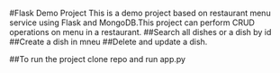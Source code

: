 #Flask Demo Project
This is a demo project based on restaurant menu service using Flask and MongoDB.This project can perform CRUD operations on menu in a restaurant.
##Search all dishes or a dish by id
##Create a dish in mneu
##Delete and update a dish.

##To run the project clone repo and run app.py 
